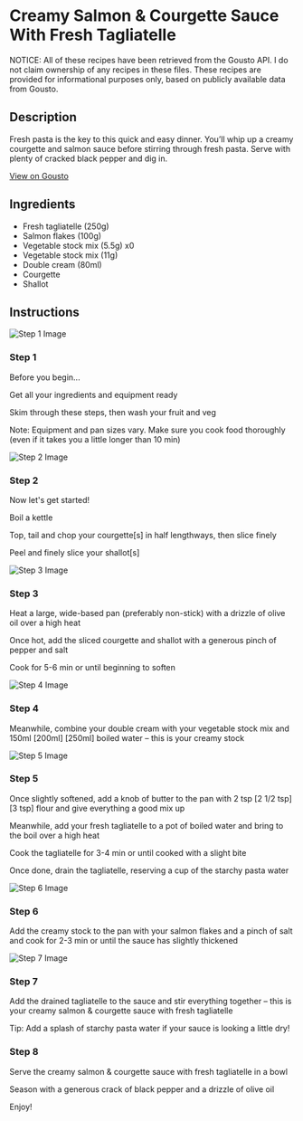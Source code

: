 # Creamy Salmon & Courgette Sauce With Fresh Tagliatelle

NOTICE: All of these recipes have been retrieved from the Gousto API. I do not claim ownership of any recipes in these files. These recipes are provided for informational purposes only, based on publicly available data from Gousto.

## Description

Fresh pasta is the key to this quick and easy dinner. You’ll whip up a creamy courgette and salmon sauce before stirring through fresh pasta. Serve with plenty of cracked black pepper and dig in.

[View on Gousto](https://www.gousto.co.uk/recipes/cookbook/creamy-salmon-courgette-sauce-with-fresh-tagliatelle)

## Ingredients

- Fresh tagliatelle (250g)
- Salmon flakes (100g)
- Vegetable stock mix (5.5g) x0
- Vegetable stock mix (11g)
- Double cream (80ml)
- Courgette
- Shallot

## Instructions

![Step 1 Image](https://production-media.gousto.co.uk/cms/recipe-step-image/Step-1-1711449379043-x200.jpg)

### Step 1

Before you begin...

Get all your ingredients and equipment ready

Skim through these steps, then wash your fruit and veg

Note: Equipment and pan sizes vary. Make sure you cook food thoroughly (even if it takes you a little longer than 10 min)

![Step 2 Image](https://production-media.gousto.co.uk/cms/recipe-step-image/Step-2-1711449382665-x200.jpg)

### Step 2

Now let's get started!

Boil a kettle

Top, tail and chop your courgette[s] in half lengthways, then slice finely

Peel and finely slice your shallot[s]

![Step 3 Image](https://production-media.gousto.co.uk/cms/recipe-step-image/Step-3-1711449387038-x200.jpg)

### Step 3

Heat a large, wide-based pan (preferably non-stick) with a drizzle of olive oil over a high heat

Once hot, add the sliced courgette and shallot with a generous pinch of pepper and salt

Cook for 5-6 min or until beginning to soften

![Step 4 Image](https://production-media.gousto.co.uk/cms/recipe-step-image/Step-4-1711449390354-x200.jpg)

### Step 4

Meanwhile, combine your double cream with your vegetable stock mix and 150ml<span class="text-danger"> <span class="text-purple">[200ml]</span> [250ml]</span> boiled water – this is your creamy stock

![Step 5 Image](https://production-media.gousto.co.uk/cms/recipe-step-image/Step-5-1711449393734-x200.jpg)

### Step 5

Once slightly softened, add a knob of butter to the pan with 2 tsp <span class="text-purple">[2 1/2 tsp]</span> <span class="text-danger">[3 tsp] </span>flour and give everything a good mix up

Meanwhile, add your fresh tagliatelle to a pot of boiled water and bring to the boil over a high heat

Cook the tagliatelle for 3-4 min or until cooked with a slight bite

Once done, drain the tagliatelle, reserving a cup of the starchy pasta water

![Step 6 Image](https://production-media.gousto.co.uk/cms/recipe-step-image/Step-6-1711449397050-x200.jpg)

### Step 6

Add the creamy stock to the pan with your salmon flakes and a pinch of salt and cook for 2-3 min or until the sauce has slightly thickened

![Step 7 Image](https://production-media.gousto.co.uk/cms/recipe-step-image/Step-7-1711449400400-x200.jpg)

### Step 7

Add the drained tagliatelle to the sauce and stir everything together – this is your creamy salmon & courgette sauce with fresh tagliatelle

Tip: Add a splash of starchy pasta water if your sauce is looking a little dry!

### Step 8

Serve the creamy salmon & courgette sauce with fresh tagliatelle in a bowl

Season with a generous crack of black pepper and a drizzle of olive oil

Enjoy!

